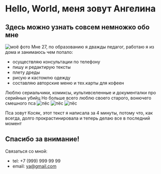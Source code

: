 # Hello, World, меня зовут Ангелина

## Здесь можно узнать совсем немножко обо мне
![моё фото](https://github.com/user-attachments/assets/f8199d48-5868-43a3-ab16-39c98a7caaf6)
Мне 27, по образованию я дважды педагог, работаю я из дома и занимаюсь чем попало: 
- осуществляю консультации по телефону
- пишу и редактирую тексты
- плету дреды
- рисую и кастомлю одежду
- составляю авторские меню и тех.карты для кофеен

Люблю сериальчики, комиксы, иультивселенные и документалки про серийных убийц
Но больше всего люблю своего старого, вонючего смешного пса
![пёс](https://github.com/user-attachments/assets/021733c1-ff05-4cde-8c54-1c2a4769fdd8) ![пёс](https://github.com/user-attachments/assets/f279fad3-30fe-4612-bdf8-b823e47e2585)
![пёс](https://github.com/user-attachments/assets/f14c44a7-8297-4d91-9490-201091058055)

Пса зовут Косяк, этот текст я написала за 4 минуты, потому что, как всегда, долго прокрастинировала и теперь делаю все в последний момент

## Спасибо за внимание!
Связаться со мной:
- tel: +7 (999) 999 99 99
- email: [ya@gmail.com](mailto:ya@gmail.com)

